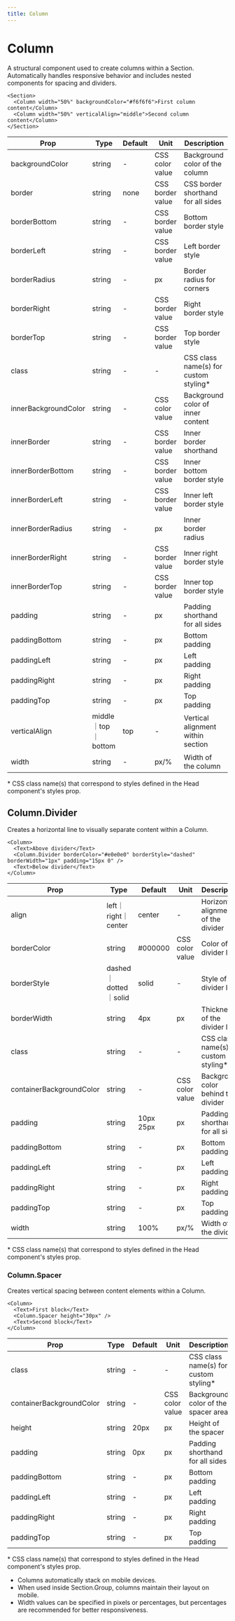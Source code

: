 ```yaml
---
title: Column
---
```


<script lang="ts">
  import Block from '$lib/components/Block.svelte';
</script>

# Column

A structural component used to create columns within a Section. Automatically
handles responsive behavior and includes nested components for spacing and
dividers.

```svelte
<Section>
  <Column width="50%" backgroundColor="#f6f6f6">First column content</Column>
  <Column width="50%" verticalAlign="middle">Second column content</Column>
</Section>
```

| **Prop**             | **Type**            | **Default** | **Unit**         | **Description**                        |
| -------------------- | ------------------- | ----------- | ---------------- | -------------------------------------- |
| backgroundColor      | string              | -           | CSS color value  | Background color of the column         |
| border               | string              | none        | CSS border value | CSS border shorthand for all sides     |
| borderBottom         | string              | -           | CSS border value | Bottom border style                    |
| borderLeft           | string              | -           | CSS border value | Left border style                      |
| borderRadius         | string              | -           | px               | Border radius for corners              |
| borderRight          | string              | -           | CSS border value | Right border style                     |
| borderTop            | string              | -           | CSS border value | Top border style                       |
| class                | string              | -           | -                | CSS class name(s) for custom styling\* |
| innerBackgroundColor | string              | -           | CSS color value  | Background color of inner content      |
| innerBorder          | string              | -           | CSS border value | Inner border shorthand                 |
| innerBorderBottom    | string              | -           | CSS border value | Inner bottom border style              |
| innerBorderLeft      | string              | -           | CSS border value | Inner left border style                |
| innerBorderRadius    | string              | -           | px               | Inner border radius                    |
| innerBorderRight     | string              | -           | CSS border value | Inner right border style               |
| innerBorderTop       | string              | -           | CSS border value | Inner top border style                 |
| padding              | string              | -           | px               | Padding shorthand for all sides        |
| paddingBottom        | string              | -           | px               | Bottom padding                         |
| paddingLeft          | string              | -           | px               | Left padding                           |
| paddingRight         | string              | -           | px               | Right padding                          |
| paddingTop           | string              | -           | px               | Top padding                            |
| verticalAlign        | middle｜top｜bottom | top         | -                | Vertical alignment within section      |
| width                | string              | -           | px/%             | Width of the column                    |

<p class="text-xs">
* CSS class name(s) that correspond to styles defined in the Head component's styles prop.
</p>

## Column.Divider

Creates a horizontal line to visually separate content within a Column.

```svelte
<Column>
  <Text>Above divider</Text>
  <Column.Divider borderColor="#e0e0e0" borderStyle="dashed" borderWidth="1px" padding="15px 0" />
  <Text>Below divider</Text>
</Column>
```

| **Prop**                 | **Type**              | **Default** | **Unit**        | **Description**                        |
| ------------------------ | --------------------- | ----------- | --------------- | -------------------------------------- |
| align                    | left｜right｜center   | center      | -               | Horizontal alignment of the divider    |
| borderColor              | string                | #000000     | CSS color value | Color of the divider line              |
| borderStyle              | dashed｜dotted｜solid | solid       | -               | Style of the divider line              |
| borderWidth              | string                | 4px         | px              | Thickness of the divider line          |
| class                    | string                | -           | -               | CSS class name(s) for custom styling\* |
| containerBackgroundColor | string                | -           | CSS color value | Background color behind the divider    |
| padding                  | string                | 10px 25px   | px              | Padding shorthand for all sides        |
| paddingBottom            | string                | -           | px              | Bottom padding                         |
| paddingLeft              | string                | -           | px              | Left padding                           |
| paddingRight             | string                | -           | px              | Right padding                          |
| paddingTop               | string                | -           | px              | Top padding                            |
| width                    | string                | 100%        | px/%            | Width of the divider                   |

<p class="text-xs">
* CSS class name(s) that correspond to styles defined in the Head component's styles prop.
</p>

### Column.Spacer

Creates vertical spacing between content elements within a Column.

```svelte
<Column>
  <Text>First block</Text>
  <Column.Spacer height="30px" />
  <Text>Second block</Text>
</Column>
```

| **Prop**                 | **Type** | **Default** | **Unit**        | **Description**                        |
| ------------------------ | -------- | ----------- | --------------- | -------------------------------------- |
| class                    | string   | -           | -               | CSS class name(s) for custom styling\* |
| containerBackgroundColor | string   | -           | CSS color value | Background color of the spacer area    |
| height                   | string   | 20px        | px              | Height of the spacer                   |
| padding                  | string   | 0px         | px              | Padding shorthand for all sides        |
| paddingBottom            | string   | -           | px              | Bottom padding                         |
| paddingLeft              | string   | -           | px              | Left padding                           |
| paddingRight             | string   | -           | px              | Right padding                          |
| paddingTop               | string   | -           | px              | Top padding                            |

<p class="text-xs">
* CSS class name(s) that correspond to styles defined in the Head component's styles prop.
</p>

<Block>
  <ul>
    <li>
      Columns automatically stack on mobile devices.
    </li>
    <li>
      When used inside Section.Group, columns maintain their layout on mobile.
    </li>
    <li>
      Width values can be specified in pixels or percentages, but percentages are recommended for better responsiveness.
    </li>
  </ul>
</Block>
